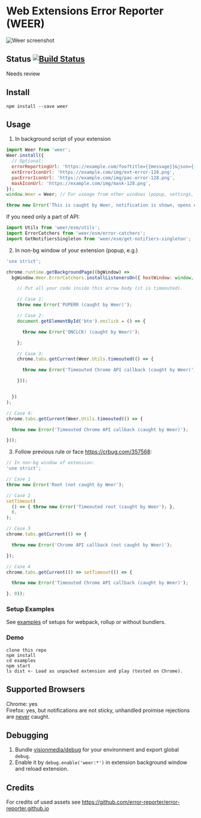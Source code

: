 # Web Extensions Error Reporter (WEER)

![Weer screenshot](https://rebrand.ly/weer-screenshot)

## Status [![Build Status](https://travis-ci.org/error-reporter/web-ext-error-reporter.svg?branch=master)](https://travis-ci.org/error-reporter/web-ext-error-reporter)

Needs review

## Install

`npm install --save weer`

## Usage

1. In background script of your extension
```js
import Weer from 'weer';
Weer.install({
  // Optional:
  errorReportingUrl: 'https://example.com/foo?title={{message}}&json={{json}}',
  extErrorIconUrl: 'https://example.com/img/ext-error-128.png',
  pacErrorIconUrl: 'https://example.com/img/pac-error-128.png',
  maskIconUrl: 'https://example.com/img/mask-128.png',
});
window.Weer = Weer; // For useage from other windows (popup, settings, etc).

throw new Error('This is caught by Weer, notification is shown, opens error reporter on click');
```

If you need only a part of API:

```js
import Utils from 'weer/esm/utils';
import ErrorCatchers from 'weer/esm/error-catchers';
import GetNotifiersSingleton from 'weer/esm/get-notifiers-singleton';

```
2. In non-bg window of your extension (popup, e.g.)
```js
'use strict';

chrome.runtime.getBackgroundPage((bgWindow) =>
  bgWindow.Weer.ErrorCatchers.installListenersOn({ hostWindow: window, nameForDebug: 'PUP' }, () => {

    // Put all your code inside this arrow body (it is timeouted).

    // Case 1:
    throw new Error('PUPERR (caught by Weer)');

    // Case 2:
    document.getElementById('btn').onclick = () => {

      throw new Error('ONCLCK! (caught by Weer)');

    };

    // Case 3:
    chrome.tabs.getCurrent(Weer.Utils.timeouted(() => {

      throw new Error('Timeouted Chrome API callback (caught by Weer)');

    }));


  })
);

// Case 4:
chrome.tabs.getCurrent(Weer.Utils.timeouted(() => {

  throw new Error('Timeouted Chrome API callback (caught by Weer)');

}));

```
3. Follow previous rule or face https://crbug.com/357568:
```js
// In non-bg window of extension:
'use strict';

// Case 1
throw new Error('Root (not caught by Weer');

// Case 2
setTimeout(
  () => { throw new Error('Timeouted root (caught by Weer'); },
  0,
);

// Case 3
chrome.tabs.getCurrent(() => {

  throw new Error('Chrome API callback (not caught by Weer)');

});

// Case 4
chrome.tabs.getCurrent(() => setTimeout(() => {

  throw new Error('Timeouted Chrome API callback (caught by Weer)');

}, 0));
```

### Setup Examples

See [examples](./examples) of setups for webpack, rollup or without bundlers.

### Demo

```
clone this repo
npm install
cd examples
npm start
ls dist <- Load as unpacked extension and play (tested on Chrome).
```

## Supported Browsers

Chrome: yes  
Firefox: yes, but notifications are not sticky, unhandled proimise rejections are [never] caught.

[never]: https://developer.mozilla.org/en-US/docs/Web/Events/unhandledrejection#Browser_compatibility

## Debugging

1. Bundle [visionmedia/debug] for your environment and export global `debug`.
2. Enable it by `debug.enable('weer:*')` in extension background window and reload extension.

[visionmedia/debug]: https://github.com/visionmedia/debug

## Credits

For credits of used assets see https://github.com/error-reporter/error-reporter.github.io
